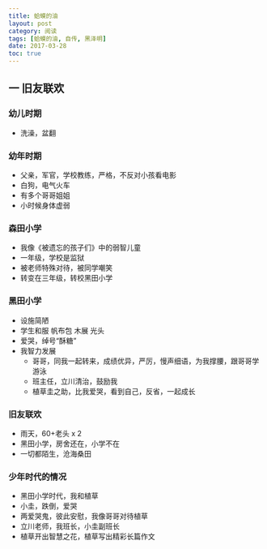 ```yaml
---
title: 蛤蟆的油
layout: post
category: 阅读
tags: [蛤蟆的油, 自传, 黑泽明]
date: 2017-03-28
toc: true
---
```


## 一 旧友联欢
### 幼儿时期
* 洗澡，盆翻

### 幼年时期
* 父亲，军官，学校教练，严格，不反对小孩看电影
* 白狗，电气火车
* 有多个哥哥姐姐
* 小时候身体虚弱

### 森田小学
* 我像《被遗忘的孩子们》中的弱智儿童
* 一年级，学校是监狱
* 被老师特殊对待，被同学嘲笑
* 转变在三年级，转校黑田小学

### 黑田小学
* 设施简陋
* 学生和服 帆布包 木展 光头
* 爱哭，绰号“酥糖”
* 我智力发展
  * 哥哥，同我一起转来，成绩优异，严厉，慢声细语，为我撑腰，跟哥哥学游泳
  * 班主任，立川清治，鼓励我
  * 植草圭之助，比我爱哭，看到自己，反省，一起成长

### 旧友联欢
* 雨天，60+老头 x 2
* 黑田小学，房舍还在，小学不在
* 一切都陌生，沧海桑田

### 少年时代的情况
* 黑田小学时代，我和植草
* 小圭，跌倒，爱哭
* 两爱哭鬼，彼此安慰，我像哥哥对待植草
* 立川老师，我班长，小圭副班长
* 植草开出智慧之花，植草写出精彩长篇作文

<!--
*
*
*
*
*
*
*
-->